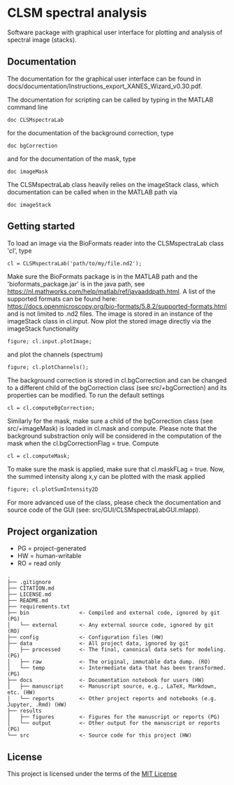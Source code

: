 # CLSM spectral analysis

Software package with graphical user interface for plotting and analysis of spectral image (stacks).

## Documentation

The documentation for the graphical user interface can be found in docs/documentation/Instructions_export_XANES_Wizard_v0.30.pdf.

The documentation for scripting can be called by typing in the MATLAB command line
```
doc CLSMspectraLab
```
for the documentation of the background correction, type
```
doc bgCorrection
```
and for the documentation of the mask, type
```
doc imageMask
```

The CLSMspectraLab class heavily relies on the imageStack class, which documentation can be called when in the MATLAB path via
```
doc imageStack
```

## Getting started

To load an image via the BioFormats reader into the CLSMspectraLab class 'cl', type 
```
cl = CLSMspectraLab('path/to/my/file.nd2');
```
Make sure the BioFormats package is in the MATLAB path and the 'bioformats_package.jar' is in the java path, see https://nl.mathworks.com/help/matlab/ref/javaaddpath.html. A list of the supported formats can be found here: https://docs.openmicroscopy.org/bio-formats/5.8.2/supported-formats.html and is not limited to .nd2 files.
The image is stored in an instance of the imageStack class in cl.input. Now plot the stored image directly via the imageStack functionality
```
figure; cl.input.plotImage;
```
and plot the channels (spectrum)
```
figure; cl.plotChannels();
```

The background correction is stored in cl.bgCorrection and can be changed to a different child of the bgCorrection class (see src/+bgCorrection) and its properties can be modified. To run the default settings
```
cl = cl.computeBgCorrection;
```
Similarly for the mask, make sure a child of the bgCorrection class (see src/+imageMask) is loaded in cl.mask and compute. Please note that the background substraction only will be considered in the computation of the mask when the cl.bgCorrectionFlag = true. Compute
```
cl = cl.computeMask;
```
To make sure the mask is applied, make sure that cl.maskFLag = true. Now, the summed intensity along x,y can be plotted with the mask applied
```
figure; cl.plotSumIntensity2D
```

For more advanced use of the class, please check the documentation and source code of the GUI (see: src/GUI/CLSMspectraLabGUI.mlapp).

## Project organization
- PG = project-generated
- HW = human-writable
- RO = read only
```
.
├── .gitignore
├── CITATION.md
├── LICENSE.md
├── README.md
├── requirements.txt
├── bin                <- Compiled and external code, ignored by git (PG)
│   └── external       <- Any external source code, ignored by git (RO)
├── config             <- Configuration files (HW)
├── data               <- All project data, ignored by git
│   ├── processed      <- The final, canonical data sets for modeling. (PG)
│   ├── raw            <- The original, immutable data dump. (RO)
│   └── temp           <- Intermediate data that has been transformed. (PG)
├── docs               <- Documentation notebook for users (HW)
│   ├── manuscript     <- Manuscript source, e.g., LaTeX, Markdown, etc. (HW)
│   └── reports        <- Other project reports and notebooks (e.g. Jupyter, .Rmd) (HW)
├── results
│   ├── figures        <- Figures for the manuscript or reports (PG)
│   └── output         <- Other output for the manuscript or reports (PG)
└── src                <- Source code for this project (HW)

```


## License

This project is licensed under the terms of the [MIT License](/LICENSE.md)
